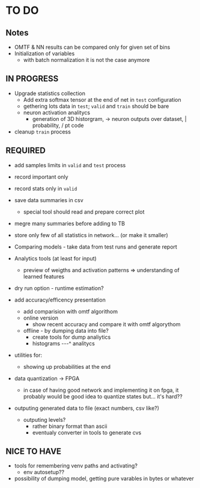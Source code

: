 # TO DO

## Notes
- OMTF & NN results can be compared only for given set of bins
- Initialization of variables
  - with batch normalization it is not the case anymore

## IN PROGRESS
* Upgrade statistics collection
  * Add extra softmax tensor at the end of net in `test` configuration
  * gethering lots data in `test`; `valid` and `train` should be bare
  * neuron activation analitycs
    * generation of 3D historgram, -> neuron outputs over dataset, | probability, / pt code
* cleanup `train` process 

## REQUIRED 

* add samples limits in `valid` and `test` process
* record important only
* record stats only in `valid` 
* save data summaries in csv
    - special tool should read and prepare correct plot
* megre many summaries before adding to TB 

* store only few of all statistics in network... (or make it smaller)

* Comparing models - take data from test runs and generate report

* Analytics tools (at least for input)
	* preview of weigths and activation patterns => understanding of learned features
* dry run option - runtime estimation?
* add accuracy/efficency presentation
  * add comparision with omtf algorithom
  * online version
	* show recent accuracy and compare it with omtf algorythom
  * offline - by dumping data into file?
    * create tools for dump analiytics
    * histograms ---^ analitycs

* utilities for:
    * showing up probabilities at the end
 
* data quantization -> FPGA
  * in case of having good network and implementing it on fpga, it probably would be good idea to
    quantize states but... it's hard??

* outputing generated data to file (exact numbers, csv like?)
  * outputing levels?
    * rather binary format than ascii
    * eventualy converter in tools to generate cvs


## NICE TO HAVE

* tools for remembering venv paths and activating?
  * env autosetup??
* possibility of dumping model, getting pure varables in bytes or whatever
